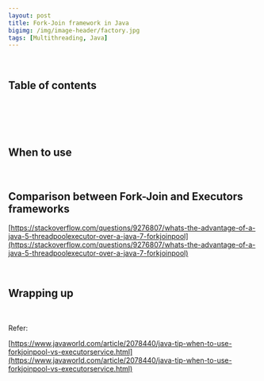 ```yaml
---
layout: post
title: Fork-Join framework in Java
bigimg: /img/image-header/factory.jpg
tags: [Multithreading, Java]
---
```




<br>

## Table of contents





<br>

## 






<br>

## When to use






<br>

## Comparison between Fork-Join and Executors frameworks

[https://stackoverflow.com/questions/9276807/whats-the-advantage-of-a-java-5-threadpoolexecutor-over-a-java-7-forkjoinpool](https://stackoverflow.com/questions/9276807/whats-the-advantage-of-a-java-5-threadpoolexecutor-over-a-java-7-forkjoinpool)



<br>

## Wrapping up




<br>

Refer: 

[https://www.javaworld.com/article/2078440/java-tip-when-to-use-forkjoinpool-vs-executorservice.html](https://www.javaworld.com/article/2078440/java-tip-when-to-use-forkjoinpool-vs-executorservice.html)